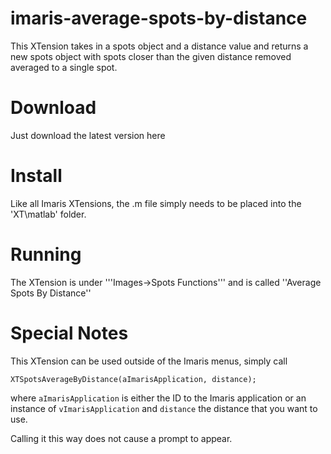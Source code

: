 # imaris-average-spots-by-distance

This XTension takes in a spots object and a distance value and returns a new spots object with spots closer than the given distance removed averaged to a single spot.

# Download

Just download the latest version here

# Install

Like all Imaris XTensions, the .m file simply needs to be placed into the 'XT\matlab' folder.

# Running

The XTension is under '''Images->Spots Functions''' and is called ''Average Spots By Distance'' 

# Special Notes

This XTension can be used outside of the Imaris menus, simply call
```
XTSpotsAverageByDistance(aImarisApplication, distance);
```
where `aImarisApplication` is either the ID to the Imaris application or an instance of `vImarisApplication`
and `distance` the distance that you want to use. 

Calling it this way does not cause a prompt to appear.
